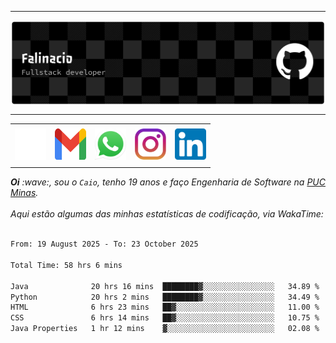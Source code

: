 -----

<div>
<img align="center" alt="Header" src="img/github-header-banner.png"/>
</div>

-----

<div align="center">
<table>
<tr>
 <td align="center" colspan="11"></td>
</tr> 
<tr>

<td><a href="https://github.com/caiofalsantos" target="_blank"><img src="img/github2.png" width="50px" height="50px"/></a>
</td>
<td><a href="mailto:caiofalinacio@gmail.com" target="_blank"><img src="img/gmail3.png" width="50px" height="50px"/></a>
</td>
<td><a href="https://wa.me/5531995597489" target="_blank"><img src="img/wpp2.png" width="50px" height="50px"/></a>
</td>
<td><a href="https://www.instagram.com/caiofalinacio/" target="_blank"><img src="img/insta2.png" width="50px" height="50px"/></a>
</td>
<td><a href="https://www.linkedin.com/in/caio-falinacio-464b18357" target="_blank"><img src="img/linkedin2.png" width="50px" height="50px"/></a>
</td>

</tr>
<tr>
 <td align="center" colspan="11"></td>
</tr> 
</table>
</div>

<div align="justify">
<i><b>Oi</b> :wave:, sou o <code>Caio</code>, tenho 19 anos e faço Engenharia de Software na <a href="https://www.pucminas.br/" target="_blank">PUC Minas</a>.</i> 
<i><br><br>Aqui estão algumas das minhas estatísticas de codificação, via WakaTime:</i>
</div>
<br>
<!--START_SECTION:waka-->

```txt
From: 19 August 2025 - To: 23 October 2025

Total Time: 58 hrs 6 mins

Java              20 hrs 16 mins  ████████▓░░░░░░░░░░░░░░░░   34.89 %
Python            20 hrs 2 mins   ████████▓░░░░░░░░░░░░░░░░   34.49 %
HTML              6 hrs 23 mins   ██▓░░░░░░░░░░░░░░░░░░░░░░   11.00 %
CSS               6 hrs 14 mins   ██▓░░░░░░░░░░░░░░░░░░░░░░   10.75 %
Java Properties   1 hr 12 mins    ▓░░░░░░░░░░░░░░░░░░░░░░░░   02.08 %
```

<!--END_SECTION:waka-->







